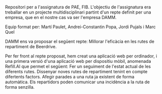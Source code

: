 Repositori per a l'assignatura de PAE, FIB. L'objectiu de l'assignatura era treballar en un projecte multidisciplinari partint d'un repte definit per una empresa, que en el nostre cas va ser l'empresa DAMM.

Equip format per: Martí Paulet, Andrei-Constantin Popa, Jordi Pujals i Marc Quel

DAMM ens va proposar el següent repte:
Millorar l'eficàcia en les rutes de repartiment de Beerdrive.

Per fer front al repte proposat, hem creat una aplicació web per ordinador, i una primera versió d'una aplicació web per dispositiu mòbil, anomenada Refill.AI que permet el següent:
Fer un seguiment de l'estat actual de les diferents rutes.
Dissenyar noves rutes de repartiment tenint en compte difertents factors.
Afegir parades a una ruta ja existent de forma automàtica. 
Els repartidors poden comunicar una incidència a la ruta de forma senzilla.
